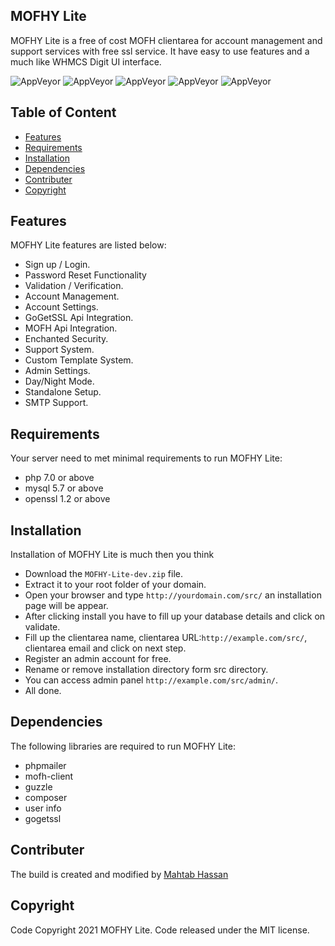 ## MOFHY Lite
MOFHY Lite is a free of cost MOFH clientarea for account management and support services with free ssl service. It have easy to use features and a much like WHMCS Digit UI interface. 

![AppVeyor](https://img.shields.io/badge/Licence-MIT-lightgrey)
![AppVeyor](https://img.shields.io/badge/Version-v1.1.0-lightgrey)
![AppVeyor](https://img.shields.io/badge/Build-passed-lightgreen)
![AppVeyor](https://img.shields.io/badge/Dependencies-php-lightgrey)
![AppVeyor](https://img.shields.io/badge/Interface-Digit-lightgrey)

## Table of Content 
- [Features](#features)
- [Requirements](#requirements) 
- [Installation](#installation)
- [Dependencies](#dependencies)
- [Contributer](#contributer)
- [Copyright](#copyright)

## Features
MOFHY Lite features are listed below:
- Sign up / Login. 
- Password Reset Functionality
- Validation / Verification. 
- Account Management. 
- Account Settings. 
- GoGetSSL Api Integration. 
- MOFH Api Integration. 
- Enchanted Security. 
- Support System. 
- Custom Template System. 
- Admin Settings. 
- Day/Night Mode. 
- Standalone Setup. 
- SMTP Support. 

## Requirements
Your server need to met minimal requirements to run MOFHY Lite:
- php 7.0 or above
- mysql 5.7 or above
- openssl 1.2 or above 

## Installation 
Installation of MOFHY Lite is much then you think 
- Download the ```MOFHY-Lite-dev.zip``` file. 
- Extract it to your root folder of your domain. 
- Open your browser and type ```http://yourdomain.com/src/``` an installation page will be appear. 
- After clicking install you have to fill up your database details and click on validate. 
- Fill up the clientarea name, clientarea URL:```http://example.com/src/```, clientarea email and click on next step. 
- Register an admin account for free. 
- Rename or remove installation directory form src directory. 
- You can access admin panel ```http://example.com/src/admin/```. 
- All done. 

## Dependencies
The following libraries are required to run MOFHY Lite:
- phpmailer
- mofh-client
- guzzle
- composer
- user info
- gogetssl

## Contributer
The build is created and modified by [Mahtab Hassan](https://github.com/mahtab2003)
## Copyright
Code Copyright 2021 MOFHY Lite. Code released under the MIT license.

